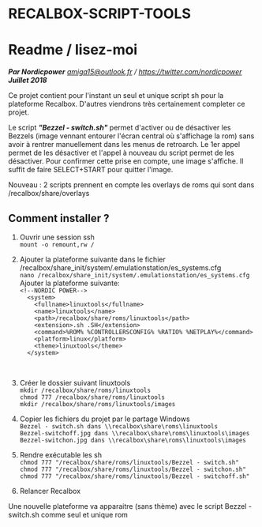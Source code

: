 ﻿RECALBOX-SCRIPT-TOOLS
==============================
# Readme / lisez-moi
***Par Nordicpower***
*amiga15@outlook.fr / https://twitter.com/nordicpower*
***Juillet 2018***

Ce projet contient pour l'instant un seul et unique script sh pour la plateforme Recalbox. D'autres viendrons très certainement completer ce projet.

Le script ***"Bezzel - switch.sh"*** permet d'activer ou de désactiver les Bezzels (image vennant entourer l'écran central où s'affichage la rom) sans avoir à rentrer manuellement dans les menus de retroarch. Le 1er appel permet de les désactiver et l'appel à nouveau du script permet de les désactiver. Pour confirmer cette prise en compte, une image s'affiche. Il suffit de faire SELECT+START pour quitter l'image.

Nouveau : 2 scripts prennent en compte les overlays de roms qui sont dans /recalbox/share/overlays

##  Comment installer ?

 1. Ouvrir une session ssh<br />
`mount -o remount,rw /`<br />

2. Ajouter la plateforme suivante dans le fichier /recalbox/share_init/system/.emulationstation/es_systems.cfg<br />
`nano /recalbox/share_init/system/.emulationstation/es_systems.cfg`<br />
Ajouter la plateforme suivante:<br />
`<!--NORDIC POWER-->`<br />
`  <system>`<br />
`    <fullname>linuxtools</fullname>`<br />
`    <name>linuxtools</name>`<br />
`    <path>/recalbox/share/roms/linuxtools</path>`<br />
`    <extension>.sh .SH</extension>`<br />
`    <command>%ROM% %CONTROLLERSCONFIG% %RATIO% %NETPLAY%</command>`<br />
`    <platform>linux</platform>`<br />
`    <theme>linuxtools</theme>`<br />
`  </system>`<br />
<br />

3. Créer le dossier suivant linuxtools<br />
`mkdir /recalbox/share/roms/linuxtools`<br />
`chmod 777 /recalbox/share/roms/linuxtools`<br />
`mkdir /recalbox/share/roms/linuxtools/images`<br />

4. Copier les fichiers du projet par le partage Windows<br />
`Bezzel - switch.sh dans \\recalbox\share\roms\linuxtools`<br />
`Bezzel-switchoff.jpg dans \\recalbox\share\roms\linuxtools\images`<br />
`Bezzel-switchon.jpg dans \\recalbox\share\roms\linuxtools\images`<br />

5. Rendre exécutable les sh<br />
`chmod 777 "/recalbox/share/roms/linuxtools/Bezzel - switch.sh"`<br />
`chmod 777 "/recalbox/share/roms/linuxtools/Bezzel - switchon.sh"`<br />
`chmod 777 "/recalbox/share/roms/linuxtools/Bezzel - switchoff.sh"`<br />

6. Relancer Recalbox

Une nouvelle plateforme va apparaitre (sans thème) avec le script Bezzel - switch.sh comme seul et unique rom
